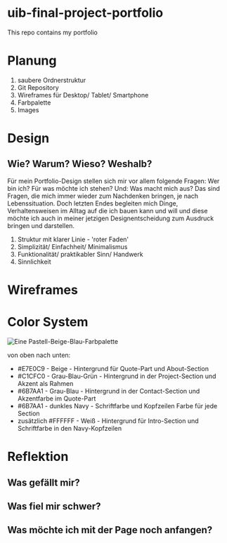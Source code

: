 # uib-final-project-portfolio
This repo contains my portfolio

# Planung

1. saubere Ordnerstruktur
2. Git Repository
3. Wireframes für Desktop/ Tablet/ Smartphone
4. Farbpalette
5. Images

# Design
## Wie? Warum? Wieso? Weshalb?
Für mein Portfolio-Design stellen sich mir vor allem folgende Fragen: Wer bin ich? Für was möchte ich stehen? Und: Was macht mich aus?
Das sind Fragen, die mich immer wieder zum Nachdenken bringen, je nach Lebenssituation. Doch letzten Endes begleiten mich Dinge, Verhaltensweisen im Alltag auf die ich bauen kann und will und diese möchte ich auch in meiner jetzigen Designentscheidung zum Ausdruck bringen und darstellen.

1. Struktur mit klarer Linie - 'roter Faden'
2. Simplizität/ Einfachheit/ Minimalismus
3. Funktionalität/ praktikabler Sinn/ Handwerk
4. Sinnlichkeit

# Wireframes

# Color System

![Eine Pastell-Beige-Blau-Farbpalette](../uib-final-project-portfolio/img/Color%20Hunt%20Palette%20e7e0c9c1cfc06b7aa111324d.png)

von oben nach unten:
+ #E7E0C9 - Beige - Hintergrund für Quote-Part und About-Section
+ #C1CFC0 - Grau-Blau-Grün - Hintergrund in der Project-Section und Akzent als Rahmen
+ #6B7AA1 - Grau-Blau - Hintergrund in der Contact-Section und Akzentfarbe im Quote-Part
+ #6B7AA1 - dunkles Navy - Schriftfarbe und Kopfzeilen Farbe für jede Section
+ zusätzlich #FFFFFF - Weiß - Hintergrund für Intro-Section und Schriftfarbe in den Navy-Kopfzeilen

# Reflektion
## Was gefällt mir?

## Was fiel mir schwer?

## Was möchte ich mit der Page noch anfangen?